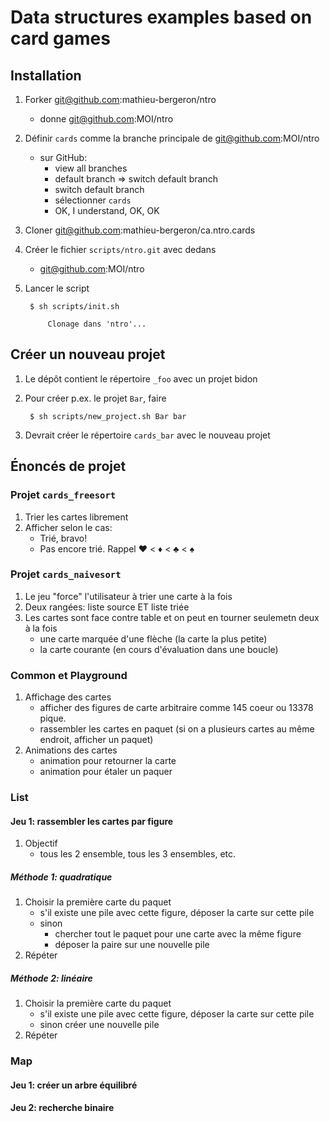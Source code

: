 # Data structures examples based on card games

## Installation

1. Forker git@github.com:mathieu-bergeron/ntro
    * donne git@github.com:MOI/ntro

1. Définir `cards` comme la branche principale de git@github.com:MOI/ntro
    * sur GitHub: 
        * view all branches
        * default branch => switch default branch
        * switch default branch
        * sélectionner `cards`
        * OK, I understand, OK, OK

1. Cloner git@github.com:mathieu-bergeron/ca.ntro.cards

1. Créer le fichier `scripts/ntro.git` avec dedans
    * git@github.com:MOI/ntro

1. Lancer le script

        $ sh scripts/init.sh

            Clonage dans 'ntro'...

## Créer un nouveau projet

1. Le dépôt contient le répertoire `_foo` avec un projet bidon

1. Pour créer p.ex. le projet `Bar`, faire

        $ sh scripts/new_project.sh Bar bar

1. Devrait créer le répertoire `cards_bar` avec le nouveau projet

## Énoncés de projet

### Projet `cards_freesort`

1. Trier les cartes librement
1. Afficher selon le cas:
    * Trié, bravo!
    * Pas encore trié. Rappel ♥ < ♦ < ♣ < ♠

### Projet `cards_naivesort`

1. Le jeu "force" l'utilisateur à trier une carte à la fois
1. Deux rangées: liste source ET liste triée
1. Les cartes sont face contre table et on peut en tourner seulemetn deux à la fois
    * une carte marquée d'une flèche (la carte la plus petite)
    * la carte courante (en cours d'évaluation dans une boucle)

### Common et Playground

1. Affichage des cartes 
    * afficher des figures de carte arbitraire comme 145 coeur ou 13378 pique.
    * rassembler les cartes en paquet (si on a plusieurs cartes au même endroit, afficher un paquet)
1. Animations des cartes 
    * animation pour retourner la carte
    * animation pour étaler un paquer


### List

#### Jeu 1: rassembler les cartes par figure

1. Objectif
    * tous les 2 ensemble, tous les 3 ensembles, etc.

##### Méthode 1: quadratique

1. Choisir la première carte du paquet
    * s'il existe une pile avec cette figure, déposer la carte sur cette pile
    * sinon
        * chercher tout le paquet pour une carte avec la même figure
        * déposer la paire sur une nouvelle pile
1. Répéter

##### Méthode 2: linéaire 

1. Choisir la première carte du paquet
    * s'il existe une pile avec cette figure, déposer la carte sur cette pile
    * sinon créer une nouvelle pile
1. Répéter


### Map

#### Jeu 1: créer un arbre équilibré

#### Jeu 2: recherche binaire
